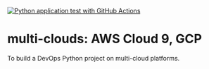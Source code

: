 [![Python application test with GitHub Actions](https://github.com/Brave-DevOps/multi-clouds/actions/workflows/main.yml/badge.svg)](https://github.com/Brave-DevOps/multi-clouds/actions/workflows/main.yml)

# multi-clouds: AWS Cloud 9, GCP
To build a DevOps Python project on multi-cloud platforms.

